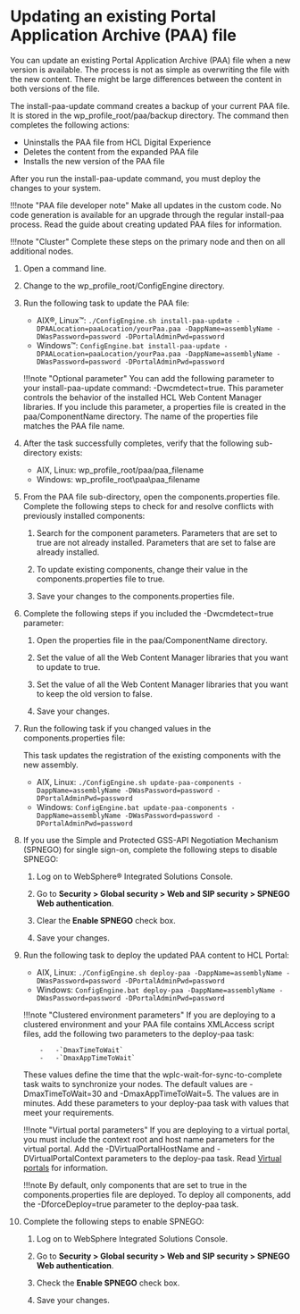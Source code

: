 # Updating an existing Portal Application Archive (PAA) file

You can update an existing Portal Application Archive (PAA) file when a new version is available. The process is not as simple as overwriting the file with the new content. There might be large differences between the content in both versions of the file.

The install-paa-update command creates a backup of your current PAA file. It is stored in the wp_profile_root/paa/backup directory. The command then completes the following actions:

-   Uninstalls the PAA file from HCL Digital Experience
-   Deletes the content from the expanded PAA file
-   Installs the new version of the PAA file

After you run the install-paa-update command, you must deploy the changes to your system.

!!!note "PAA file developer note"
    Make all updates in the custom code. No code generation is available for an upgrade through the regular install-paa process. Read the guide about creating updated PAA files for information.

!!!note "Cluster"
    Complete these steps on the primary node and then on all additional nodes.

1.  Open a command line.

2.  Change to the wp_profile_root/ConfigEngine directory.

3.  Run the following task to update the PAA file:

    -   AIX®, Linux™: `./ConfigEngine.sh install-paa-update -DPAALocation=paaLocation/yourPaa.paa -DappName=assemblyName -DWasPassword=password -DPortalAdminPwd=password`
    -   Windows™: `ConfigEngine.bat install-paa-update -DPAALocation=paaLocation/yourPaa.paa -DappName=assemblyName -DWasPassword=password -DPortalAdminPwd=password`

    !!!note "Optional parameter"
        You can add the following parameter to your install-paa-update command: -Dwcmdetect=true. This parameter controls the behavior of the installed HCL Web Content Manager libraries. If you include this parameter, a properties file is created in the paa/ComponentName directory. The name of the properties file matches the PAA file name.

4.  After the task successfully completes, verify that the following sub-directory exists:

    -   AIX, Linux: wp_profile_root/paa/paa\_filename
    -   Windows: wp_profile_root\\paa\\paa\_filename

5.  From the PAA file sub-directory, open the components.properties file. Complete the following steps to check for and resolve conflicts with previously installed components:

    1.  Search for the component parameters. Parameters that are set to true are not already installed. Parameters that are set to false are already installed.

    2.  To update existing components, change their value in the components.properties file to true.

    3.  Save your changes to the components.properties file.

6.  Complete the following steps if you included the -Dwcmdetect=true parameter:

    1.  Open the properties file in the paa/ComponentName directory.

    2.  Set the value of all the Web Content Manager libraries that you want to update to true.

    3.  Set the value of all the Web Content Manager libraries that you want to keep the old version to false.

    4.  Save your changes.

7.  Run the following task if you changed values in the components.properties file:

    This task updates the registration of the existing components with the new assembly.

    -   AIX, Linux: `./ConfigEngine.sh update-paa-components -DappName=assemblyName -DWasPassword=password -DPortalAdminPwd=password`
    -   Windows: `ConfigEngine.bat update-paa-components -DappName=assemblyName -DWasPassword=password -DPortalAdminPwd=password`

8.  If you use the Simple and Protected GSS-API Negotiation Mechanism (SPNEGO) for single sign-on, complete the following steps to disable SPNEGO:

    1.  Log on to WebSphere® Integrated Solutions Console.

    2.  Go to **Security > Global security > Web and SIP security > SPNEGO Web authentication**.

    3.  Clear the **Enable SPNEGO** check box.

    4.  Save your changes.

9.  Run the following task to deploy the updated PAA content to HCL Portal:

    -   AIX, Linux: `./ConfigEngine.sh deploy-paa -DappName=assemblyName -DWasPassword=password -DPortalAdminPwd=password`
    -   Windows: `ConfigEngine.bat deploy-paa -DappName=assemblyName -DWasPassword=password -DPortalAdminPwd=password`

    !!!note "Clustered environment parameters"
        If you are deploying to a clustered environment and your PAA file contains XMLAccess script files, add the following two parameters to the deploy-paa task:

            -   -`DmaxTimeToWait`
            -   -`DmaxAppTimeToWait`

    These values define the time that the wplc-wait-for-sync-to-complete task waits to synchronize your nodes. The default values are -DmaxTimeToWait=30 and -DmaxAppTimeToWait=5. The values are in minutes. Add these parameters to your deploy-paa task with values that meet your requirements.

    !!!note "Virtual portal parameters"
        If you are deploying to a virtual portal, you must include the context root and host name parameters for the virtual portal. Add the -DVirtualPortalHostName and -DVirtualPortalContext parameters to the deploy-paa task. Read [Virtual portals](../../../../../build_sites/virtual_portal/index.md) for information.

    !!!note
        By default, only components that are set to true in the components.properties file are deployed. To deploy all components, add the -DforceDeploy=true parameter to the deploy-paa task.

10. Complete the following steps to enable SPNEGO:

    1.  Log on to WebSphere Integrated Solutions Console.

    2.  Go to **Security > Global security > Web and SIP security > SPNEGO Web authentication**.

    3.  Check the **Enable SPNEGO** check box.

    4.  Save your changes.



